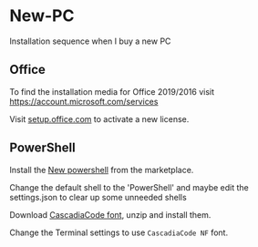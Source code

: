 # New-PC
Installation sequence when I buy a new PC

## Office
To find the installation media for Office 2019/2016 visit https://account.microsoft.com/services

Visit [setup.office.com](https://setup.office.com/) to activate a new license.

## PowerShell
Install the [New powershell](https://www.microsoft.com/en-us/p/powershell/9mz1snwt0n5d?SilentAuth=1&wa=wsignin1.0&WT.mc_id=-blog-scottha#activetab=pivot:overviewtab) from the marketplace.

Change the default shell to the 'PowerShell' and maybe edit the settings.json to clear up some unneeded shells

Download [CascadiaCode font](https://github.com/ryanoasis/nerd-fonts/releases/download/v2.1.0/CascadiaCode.zip?WT.mc_id=-blog-scottha), unzip and install them.

Change the Terminal settings to use `CascadiaCode NF` font.
